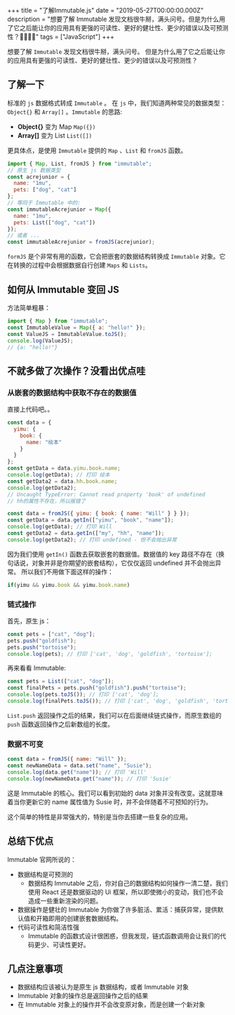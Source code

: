 +++
title = "了解Immutable.js"
date = "2019-05-27T00:00:00.000Z"
description = "想要了解 Immutable 发现文档很牛掰，满头问号。但是为什么用了它之后能让你的应用具有更强的可读性、更好的健壮性、更少的错误以及可预测性？"
tags = ["JavaScript"]
+++

想要了解 `Immutable` 发现文档很牛掰，满头问号。
但是为什么用了它之后能让你的应用具有更强的可读性、更好的健壮性、更少的错误以及可预测性？

## 了解一下

标准的 `js` 数据格式转成 `Immutable` 。
在 `js` 中，我们知道两种常见的数据类型：`Object{}` 和 `Array[]` 。`Immutable` 的思路:

- **Object{}** 变为 Map `Map({})`
- **Array[]** 变为 List `List([])`

更具体点，是使用 `Immutable` 提供的 `Map` 、`List` 和 `fromJS` 函数。

```javascript
import { Map, List, fromJS } from "immutable";
// 原生 js 数据类型
const acrejunior = {
  name: "1mu",
  pets: ["dog", "cat"]
};
// 等同于 Immutable 中的:
const immutableAcrejunior = Map({
  name: "1mu",
  pets: List(["dog", "cat"])
});
// 或者 ...
const immutableAcrejunior = fromJS(acrejunior);
```

`formJS` 是个非常有用的函数，它会把嵌套的数据结构转换成 `Immutable` 对象。它在转换的过程中会根据数据自行创建 `Maps` 和 `Lists`。

## 如何从 Immutable 变回 JS

方法简单粗暴：

```javascript
import { Map } from "immutable";
const ImmutableValue = Map({ a: "hello!" });
const ValueJS = ImmutableValue.toJS();
console.log(ValueJS);
// {a: "hello!"}
```

## 不就多做了次操作？没看出优点哇

### 从嵌套的数据结构中获取不存在的数据值

直接上代码吧。。

```javascript
const data = {
  yimu: {
    book: {
      name: "绘本"
    }
  }
};
const getData = data.yimu.book.name;
console.log(getData); // 打印 绘本
const getData2 = data.hh.book.name;
console.log(getData2);
// Uncaught TypeError: Cannot read property 'book' of undefined
// hh的属性不存在，所以报错了
```

```javascript
const data = fromJS({ yimu: { book: { name: "Will" } } });
const getData = data.getIn(["yimu", "book", "name"]);
console.log(getData); // 打印 Will
const getData2 = data.getIn(["my", "hh", "name"]);
console.log(getData2); // 打印 undefined - 但不会抛出异常
```

因为我们使用 `getIn()` 函数去获取嵌套的数据值。数据值的 key 路径不存在（换句话说，对象并非是你期望的嵌套结构），它仅仅返回 undefined 并不会抛出异常。
所以我们不用做下面这样的操作：

```javascript
if(yimu && yimu.book && yimu.book.name)
```

### 链式操作

首先，原生 js：

```javascript
const pets = ["cat", "dog"];
pets.push("goldfish");
pets.push("tortoise");
console.log(pets); // 打印 ['cat', 'dog', 'goldfish', 'tortoise'];
```

再来看看 Immutable:

```javascript
const pets = List(["cat", "dog"]);
const finalPets = pets.push("goldfish").push("tortoise");
console.log(pets.toJS()); // 打印 ['cat', 'dog'];
console.log(finalPets.toJS()); // 打印 ['cat', 'dog', 'goldfish', 'tortoise'];
```

`List.push` 返回操作之后的结果，我们可以在后面继续链式操作，而原生数组的 `push` 函数返回操作之后新数组的长度。

### 数据不可变

```javascript
const data = fromJS({ name: "Will" });
const newNameData = data.set("name", "Susie");
console.log(data.get("name")); // 打印 'Will'
console.log(newNameData.get("name")); // 打印 'Susie'
```

这是 Immutable 的核心。我们可以看到初始的 data 对象并没有改变。这就意味着当你更新它的 name 属性值为 Susie 时，并不会伴随着不可预知的行为。

这个简单的特性是非常强大的，特别是当你去搭建一些复杂的应用。

## 总结下优点

Immutable 官网所说的：

- 数据结构是可预测的
  - 数据结构 Immutable 之后，你对自己的数据结构如何操作一清二楚，我们使用 React 还是数据驱动的 Ui 框架，所以即使微小的变动，我们也不会造成一些重新渲染的问题。
- 数据操作是健壮的 Immutable 为你做了许多脏活、累活：捕获异常，提供默认值和开箱即用的创建嵌套数据结构。
- 代码可读性和简洁性强
  - Immutable 的函数式设计很困惑，但我发现，链式函数调用会让我们的代码更少、可读性更好。

## 几点注意事项

- 数据结构应该被认为是原生 js 数据结构，或者 Immutable 对象
- Immutable 对象的操作总是返回操作之后的结果
- 在 Immutable 对象上的操作并不会改变原对象，而是创建一个新对象
